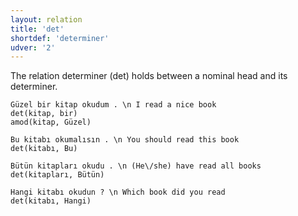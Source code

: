 ```yaml
---
layout: relation
title: 'det'
shortdef: 'determiner'
udver: '2'
---
```


The relation determiner (det) holds between a nominal head and its determiner.


~~~ sdparse
Güzel bir kitap okudum . \n I read a nice book
det(kitap, bir)
amod(kitap, Güzel)
~~~

~~~ sdparse
Bu kitabı okumalısın . \n You should read this book
det(kitabı, Bu)
~~~

~~~ sdparse
Bütün kitapları okudu . \n (He\/she) have read all books
det(kitapları, Bütün)
~~~

~~~ sdparse
Hangi kitabı okudun ? \n Which book did you read
det(kitabı, Hangi)
~~~
<!-- Interlanguage links updated Čt lis 12 09:43:23 CET 2020 -->
